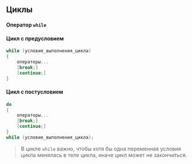 ## Циклы

#### Оператор <code>while</code>

#### Цикл с предусловием
```c
while (условие_выполнения_цикла)
{
    операторы...
    [break;]
    [continue;]
}
```

#### Цикл с постусловием
```c
do
{
    операторы...
    [break;]
    [continue;]
}
while (условие_выполнения_цикла);
```

> В цикле <code>while</code> важно, чтобы хотя бы одна переменная условия цикла менялась в теле цикла, иначе цикл может не закончиться.

